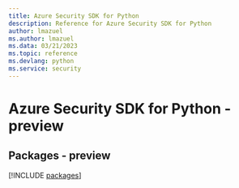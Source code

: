 ```yaml
---
title: Azure Security SDK for Python
description: Reference for Azure Security SDK for Python
author: lmazuel
ms.author: lmazuel
ms.data: 03/21/2023
ms.topic: reference
ms.devlang: python
ms.service: security
---
```

# Azure Security SDK for Python - preview
## Packages - preview
[!INCLUDE [packages](security-index.md)]